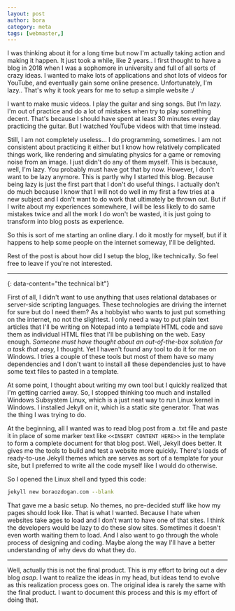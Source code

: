 ```yaml
---
layout: post
author: bora
category: meta
tags: [webmaster,]
---
```

I was thinking about it for a long time but now I'm actually taking action and making it happen. It just took a while, like 2 years.. I first thought to have a blog in 2018 when I was a sophomore in university and full of all sorts of crazy ideas. I wanted to make lots of applications and shot lots of videos for YouTube, and eventually gain some online presence. Unfortunately, I'm lazy.. That's why it took years for me to setup a simple website :/


I want to make music videos. I play the guitar and sing songs. But I'm lazy. I'm out of practice and do a lot of mistakes when try to play something decent. That's because I should have spent at least 30 minutes every day practicing the guitar. But I watched YouTube videos with that time instead.

Still, I am not completely useless... I do programming, sometimes. I am not consistent about practicing it either but I know how relatively complicated things work, like rendering and simulating physics for a game or removing noise from an image. I just didn't do any of them myself. This is because, well, I'm lazy. You probably must have got that by now. However, I don't want to be lazy anymore. This is partly why I started this blog. Because being lazy is just the first part that I don't do useful things. I actually don't do much because I know that I will not do well in my first a few tries at a new subject and I don't want to do work that ultimately be thrown out. But if I write about my experiences somewhere, I will be less likely to do same mistakes twice and all the work I do won't be wasted, it is just going to transform into blog posts as experience. 

So this is sort of me starting an online diary. I do it mostly for myself, but if it happens to help some people on the internet someway, I'll be delighted.

Rest of the post is about how did I setup the blog, like technically. So feel free to leave if you're not interested.

---
{: data-content="the technical bit"}

First of all, I didn't want to use anything that uses relational databases or server-side scripting languages. These technologies are driving the internet for sure but do I need them? As a hobbyist who  wants to just put something on the internet, no not the slightest. I only need a way to put plain text articles that I'll be writing on Notepad into a template HTML code and save them as individual HTML files that I'll be publishing on the web. Easy enough. _Someone must have thought about an out-of-the-box solution for a task that easy,_ I thought. Yet I haven't found any tool to do it for me on Windows. I tries a couple of these tools but most of them have so many dependencies and I don't want to install all these dependencies just to have some text files to pasted in a template.

At some point, I thought about writing my own tool but I quickly realized that I'm getting carried away. So, I stopped thinking too much and installed Windows Subsystem Linux, which is a just neat way to run Linux kernel in Windows. I installed Jekyll on it, which is a static site generator. That was the thing I was trying to do.

At the beginning, all I wanted was to read blog post from a .txt file and paste it in place of some marker text like `<<INSERT CONTENT HERE>>` in the template to form a complete document for that blog post. Well, Jekyll does better. It gives me the tools to build and test a website more quickly. There's loads of ready-to-use Jekyll themes which are serves as sort of a template for your site, but I preferred to write all the code myself like I would do otherwise.

So I opened the Linux shell and typed this code:
```sh
jekyll new boraozdogan.com --blank
```

That gave me a basic setup. No themes, no pre-decided stuff like how my pages should look like. That is what I wanted. Because I hate when websites take ages to load and I don't want to have one of that sites. I think the developers would be lazy to do these slow sites. Sometimes it doesn't even worth waiting them to load. And I also want to go through the whole process of designing and coding. Maybe along the way I'll have a better understanding of why devs do what they do.

---

Well, actually this is not the final product. This is my effort to bring out a dev blog _asap_. I want to realize the ideas in my head, but ideas tend to evolve as this realization process goes on. The original idea is rarely the same with the final product. I want to document this process and this is my effort of doing that. 
